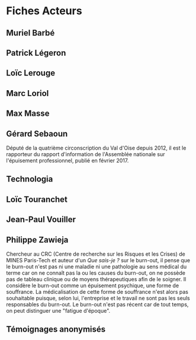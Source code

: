 # Fiches Acteurs 

## Muriel Barbé 

## Patrick Légeron

## Loïc Lerouge

## Marc Loriol

## Max Masse

## Gérard Sebaoun
Député de la quatrième circonscription du Val d'Oise depuis 2012, il est le rapporteur du rapport d'information de l'Assemblée nationale sur l'épuisement professionnel, publié en février 2017. 

## Technologia

## Loïc Touranchet

## Jean-Paul Vouiller

## Philippe Zawieja
Chercheur au CRC (Centre de recherche sur les Risques et les Crises) de MINES Paris-Tech et auteur d'un _Que sais-je ?_ sur le burn-out, il pense que le burn-out n'est pas ni une maladie ni une pathologie au sens médical du terme car on ne connaît pas la ou les causes du burn-out, on ne possède pas de tableau clinique ou de moyens thérapeutiques afin de le soigner. Il considère le burn-out comme un épuisement psychique, une forme de souffrance. La médicalisation de cette forme de souffrance n'est alors pas souhaitable puisque, selon lui, l'entreprise et le travail ne sont pas les seuls responsables du burn-out. Le burn-out n'est pas récent car de tout temps, on peut distinguer une "fatigue d'époque".  

## Témoignages anonymisés

